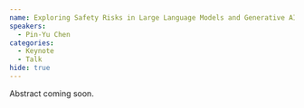 ```yaml
---
name: Exploring Safety Risks in Large Language Models and Generative AI
speakers:
  - Pin-Yu Chen
categories:
  - Keynote
  - Talk
hide: true
---
```


Abstract coming soon.
